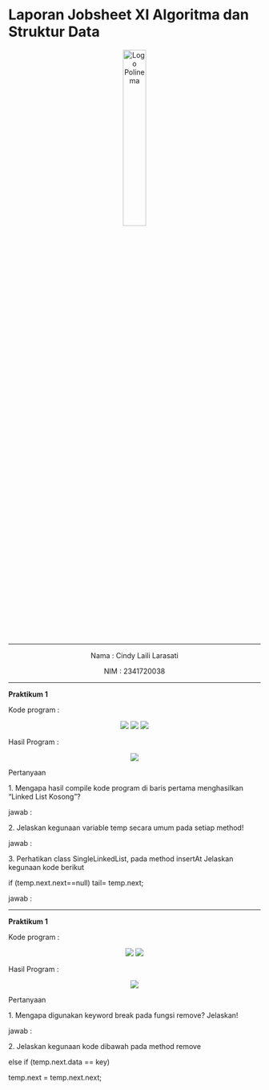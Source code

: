 # Laporan Jobsheet XI Algoritma dan Struktur Data
<p align="center">
   <img src="https://static.wikia.nocookie.net/logopedia/images/8/8a/Politeknik_Negeri_Malang.png/revision/latest?cb=20190922202558 " alt="Logo Polinema" width="30%"> 
</p>
<hr>
<p align="center">Nama : Cindy Laili Larasati</p>
<p align="center">NIM : 2341720038</p>
<hr>
<b>Praktikum 1</b>
<p>Kode program :</p>
<p align="center">
    <img src="Gambar/NodeClass.png">
    <img src="Gambar/SingleLinkedListClass.png">
    <img src="Gambar/SLLMain.png">
</p>
<p>Hasil Program :</p>
<p align="center">
    <img src="Gambar/HasilPrak1.png">
</p>
<p>Pertanyaan</p>
<p>1. Mengapa hasil compile kode program di baris pertama menghasilkan “Linked List Kosong”?</p>
<p>jawab : </p>
<p>2. Jelaskan kegunaan variable temp secara umum pada setiap method!</p>
<p>jawab : </p>
<p>3. Perhatikan class SingleLinkedList, pada method insertAt Jelaskan kegunaan kode berikut</p>
<p>if (temp.next.next==null) tail= temp.next;</p>
<p>jawab : </p>
<hr>
<b>Praktikum 1</b>
<p>Kode program :</p>
<p align="center">
    <img src="Gambar/KodePrak2_1.png">
    <img src="Gambar/KodePrak2_2.png">
</p>
<p>Hasil Program :</p>
<p align="center">
    <img src="Gambar/HasilPrak2.png">
</p>
<p>Pertanyaan</p>
<p>1. Mengapa digunakan keyword break pada fungsi remove? Jelaskan!</p>
<p>jawab : </p>
<p>2. Jelaskan kegunaan kode dibawah pada method remove</p>
<p>else if (temp.next.data == key)</p>
<p>temp.next = temp.next.next;</p>